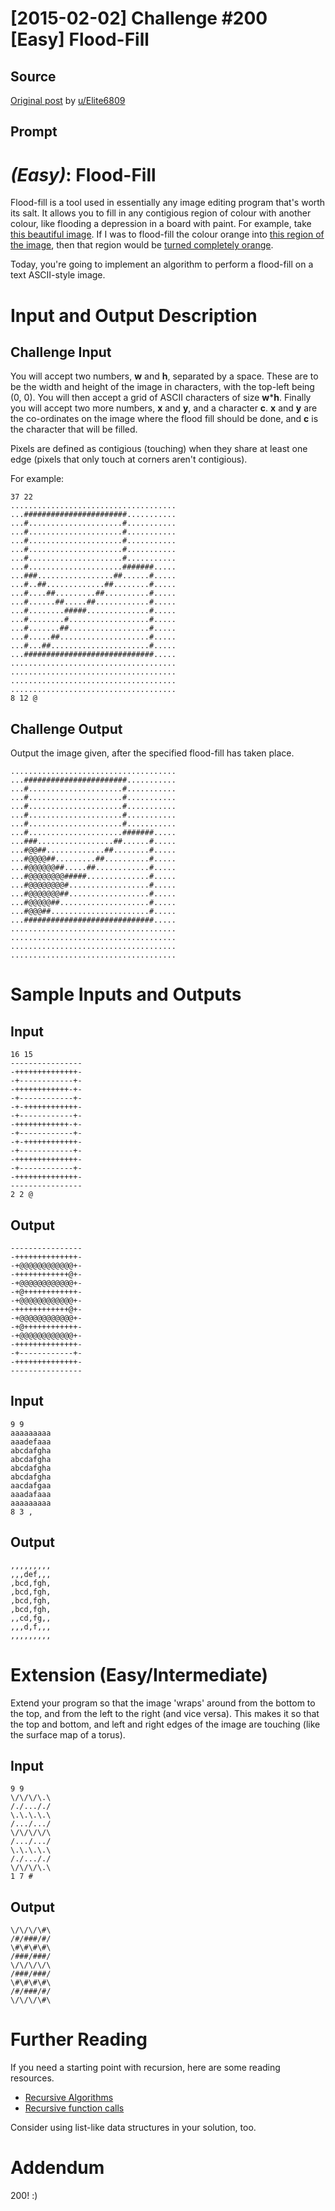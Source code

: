 # [2015-02-02] Challenge #200 [Easy] Flood-Fill

## Source

[Original post](https://old.reddit.com/r/dailyprogrammer/comments/2ug3hx/20150202_challenge_200_easy_floodfill/) by [u/Elite6809](https://old.reddit.com/user/Elite6809)

## Prompt

# [](#EasyIcon) _(Easy)_: Flood-Fill

Flood-fill is a tool used in essentially any image editing program that's worth its salt. It allows you to fill in any contigious region of colour with another colour, like flooding a depression in a board with paint. For example, take [this beautiful image](http://i.imgur.com/NlCcrKj.png). If I was to flood-fill the colour orange into [this region of the image](http://i.imgur.com/yCavN08.png), then that region would be [turned completely orange](http://i.imgur.com/u6626BA.png).

Today, you're going to implement an algorithm to perform a flood-fill on a text ASCII-style image.

# Input and Output Description

## Challenge Input

You will accept two numbers, **w** and **h**, separated by a space. These are to be the width and height of the image in characters, with the top-left being (0, 0). You will then accept a grid of ASCII characters of size **w**\***h**. Finally you will accept two more numbers, **x** and **y**, and a character **c**. **x** and **y** are the co-ordinates on the image where the flood fill should be done, and **c** is the character that will be filled.

Pixels are defined as contigious (touching) when they share at least one edge (pixels that only touch at corners aren't contigious).

For example:

    37 22
    .....................................
    ...#######################...........
    ...#.....................#...........
    ...#.....................#...........
    ...#.....................#...........
    ...#.....................#...........
    ...#.....................#...........
    ...#.....................#######.....
    ...###.................##......#.....
    ...#..##.............##........#.....
    ...#....##.........##..........#.....
    ...#......##.....##............#.....
    ...#........#####..............#.....
    ...#........#..................#.....
    ...#.......##..................#.....
    ...#.....##....................#.....
    ...#...##......................#.....
    ...#############################.....
    .....................................
    .....................................
    .....................................
    .....................................
    8 12 @


## Challenge Output

Output the image given, after the specified flood-fill has taken place.

    .....................................
    ...#######################...........
    ...#.....................#...........
    ...#.....................#...........
    ...#.....................#...........
    ...#.....................#...........
    ...#.....................#...........
    ...#.....................#######.....
    ...###.................##......#.....
    ...#@@##.............##........#.....
    ...#@@@@##.........##..........#.....
    ...#@@@@@@##.....##............#.....
    ...#@@@@@@@@#####..............#.....
    ...#@@@@@@@@#..................#.....
    ...#@@@@@@@##..................#.....
    ...#@@@@@##....................#.....
    ...#@@@##......................#.....
    ...#############################.....
    .....................................
    .....................................
    .....................................
    .....................................

# Sample Inputs and Outputs

## Input

    16 15
    ----------------
    -++++++++++++++-
    -+------------+-
    -++++++++++++-+-
    -+------------+-
    -+-++++++++++++-
    -+------------+-
    -++++++++++++-+-
    -+------------+-
    -+-++++++++++++-
    -+------------+-
    -++++++++++++++-
    -+------------+-
    -++++++++++++++-
    ----------------
    2 2 @

## Output

    ----------------
    -++++++++++++++-
    -+@@@@@@@@@@@@+-
    -++++++++++++@+-
    -+@@@@@@@@@@@@+-
    -+@++++++++++++-
    -+@@@@@@@@@@@@+-
    -++++++++++++@+-
    -+@@@@@@@@@@@@+-
    -+@++++++++++++-
    -+@@@@@@@@@@@@+-
    -++++++++++++++-
    -+------------+-
    -++++++++++++++-
    ----------------

## Input

    9 9
    aaaaaaaaa
    aaadefaaa
    abcdafgha
    abcdafgha
    abcdafgha
    abcdafgha
    aacdafgaa
    aaadafaaa
    aaaaaaaaa
    8 3 ,

## Output

    ,,,,,,,,,
    ,,,def,,,
    ,bcd,fgh,
    ,bcd,fgh,
    ,bcd,fgh,
    ,bcd,fgh,
    ,,cd,fg,,
    ,,,d,f,,,
    ,,,,,,,,,

# Extension (Easy/Intermediate)

Extend your program so that the image 'wraps' around from the bottom to the top, and from the left to the right (and vice versa). This makes it so that the top and bottom, and left and right edges of the image are touching (like the surface map of a torus).

## Input

    9 9
    \/\/\/\.\
    /./..././
    \.\.\.\.\
    /.../.../
    \/\/\/\/\
    /.../.../
    \.\.\.\.\
    /./..././
    \/\/\/\.\
    1 7 #

## Output

    \/\/\/\#\
    /#/###/#/
    \#\#\#\#\
    /###/###/
    \/\/\/\/\
    /###/###/
    \#\#\#\#\
    /#/###/#/
    \/\/\/\#\

# Further Reading

If you need a starting point with recursion, here are some reading resources.

* [Recursive Algorithms](http://www2.its.strath.ac.uk/courses/c/subsection3_9_5.html)
* [Recursive function calls](http://www.cs.cmu.edu/~rwh/introsml/core/recfns.htm)

Consider using list-like data structures in your solution, too.

# Addendum

200! :)
